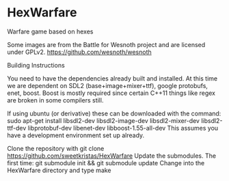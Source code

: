 HexWarfare
=====


Warfare game based on hexes

Some images are from the Battle for Wesnoth project and are licensed under GPLv2.
https://github.com/wesnoth/wesnoth


Building Instructions

You need to have the dependencies already built and installed. At this time we are dependent on SDL2 (base+image+mixer+ttf), google protobufs, enet, boost. Boost is mostly required since certain C++11 things like regex are broken in some compilers still.

If using ubuntu (or derivative) these can be downloaded with the command:
sudo apt-get install libsdl2-dev libsdl2-image-dev libsdl2-mixer-dev libsdl2-ttf-dev libprotobuf-dev libenet-dev libboost-1.55-all-dev
This assumes you have a development environment set up already.

Clone the repository with git clone https://github.com/sweetkristas/HexWarfare
Update the submodules.
The first time: git submodule init && git submodule update
Change into the HexWarfare directory and type make
